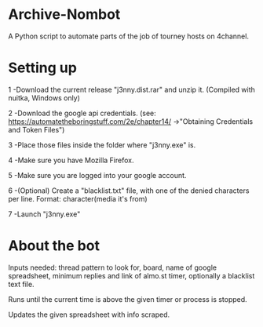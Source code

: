 # Archive-Nombot
A Python script to automate parts of the job of tourney hosts on 4channel. 

# Setting up

1 -Download the current release "j3nny.dist.rar" and unzip it. (Compiled with nuitka, Windows only)

2 -Download the google api credentials. (see: https://automatetheboringstuff.com/2e/chapter14/ ->"Obtaining Credentials and Token Files")

3 -Place those files inside the folder where "j3nny.exe" is.

4 -Make sure you have Mozilla Firefox. 

5 -Make sure you are logged into your google account.

6 -(Optional) Create a "blacklist.txt" file, with one of the denied characters per line. Format: character(media it's from)

7 -Launch "j3nny.exe"

# About the bot

 Inputs needed: thread pattern to look for, board, name of google spreadsheet, minimum replies and link of almo.st timer, optionally a blacklist text file.
 
 Runs until the current time is above the given timer or process is stopped.
 
 Updates the given spreadsheet with info scraped.
